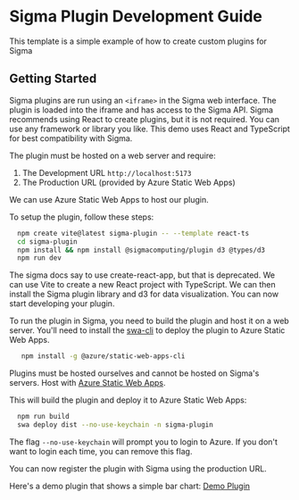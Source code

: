 # Sigma Plugin Development Guide

This template is a simple example of how to create custom plugins for Sigma

## Getting Started

Sigma plugins are run using an `<iframe>` in the Sigma web interface.
The plugin is loaded into the iframe and has access to the Sigma API.
Sigma recommends using React to create plugins, but it is not required.
You can use any framework or library you like.
This demo uses React and TypeScript for best compatibility with Sigma.

The plugin must be hosted on a web server and require:

1. The Development URL `http://localhost:5173`
2. The Production URL (provided by Azure Static Web Apps)

We can use Azure Static Web Apps to host our plugin.

To setup the plugin, follow these steps:

```bash
  npm create vite@latest sigma-plugin -- --template react-ts
  cd sigma-plugin
  npm install && npm install @sigmacomputing/plugin d3 @types/d3
  npm run dev
```

The sigma docs say to use create-react-app, but that is deprecated.
We can use Vite to create a new React project with TypeScript.
We can then install the Sigma plugin library and d3 for data visualization.
You can now start developing your plugin.

To run the plugin in Sigma, you need to build the plugin and host it on a web server.
You'll need to install the [swa-cli](https://azure.github.io/static-web-apps-cli/) to deploy the plugin to Azure Static Web Apps.

```bash
   npm install -g @azure/static-web-apps-cli
```

Plugins must be hosted ourselves and cannot be hosted on Sigma's servers.
Host with [Azure Static Web Apps](https://azure.microsoft.com/en-us/products/app-service/static).

This will build the plugin and deploy it to Azure Static Web Apps:

```bash
  npm run build
  swa deploy dist --no-use-keychain -n sigma-plugin
```

The flag `--no-use-keychain` will prompt you to login to Azure.
If you don't want to login each time, you can remove this flag.

You can now register the plugin with Sigma using the production URL.

Here's a demo plugin that shows a simple bar chart:
[Demo Plugin](https://app.sigmacomputing.com/copeland/workbook/workbook-3ko374lfsTGhOXu9SFa4uz?:link_source=share)
